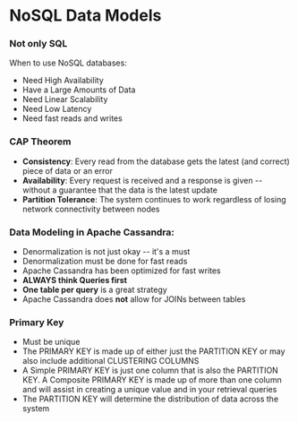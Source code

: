 # NoSQL Data Models

### Not only SQL

When to use NoSQL databases:
- Need High Availability
- Have a Large Amounts of Data
- Need Linear Scalability
- Need Low Latency
- Need fast reads and writes

### CAP Theorem

- **Consistency**: Every read from the database gets the latest (and correct) piece of data or an error
- **Availability**: Every request is received and a response is given -- without a guarantee that the data is the latest update
- **Partition Tolerance**: The system continues to work regardless of losing network connectivity between nodes

### Data Modeling in Apache Cassandra:
- Denormalization is not just okay -- it's a must
- Denormalization must be done for fast reads
- Apache Cassandra has been optimized for fast writes
- **ALWAYS think Queries first**
- **One table per query** is a great strategy
- Apache Cassandra does **not** allow for JOINs between tables

### Primary Key

-   Must be unique
-   The PRIMARY KEY is made up of either just the PARTITION KEY or may also include additional CLUSTERING COLUMNS
-   A Simple PRIMARY KEY is just one column that is also the PARTITION KEY. A Composite PRIMARY KEY is made up of more than one column and will assist in creating a unique value and in your retrieval queries
-   The PARTITION KEY will determine the distribution of data across the system